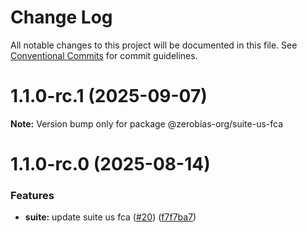 # Change Log

All notable changes to this project will be documented in this file.
See [Conventional Commits](https://conventionalcommits.org) for commit guidelines.

# 1.1.0-rc.1 (2025-09-07)

**Note:** Version bump only for package @zerobias-org/suite-us-fca





# 1.1.0-rc.0 (2025-08-14)


### Features

* **suite:** update suite us fca ([#20](https://github.com/zerobias-org/suite/issues/20)) ([f7f7ba7](https://github.com/zerobias-org/suite/commit/f7f7ba7f07d8253329a65ecce8369123d350fcc8))

